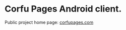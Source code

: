# **Corfu Pages** Android client. 
Public project home page: [corfupages.com](http://corfupages.com)
